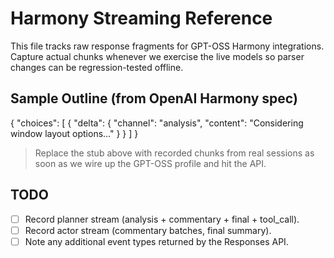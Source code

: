 # Harmony Streaming Reference

This file tracks raw response fragments for GPT-OSS Harmony integrations. Capture actual chunks whenever we exercise the live models so parser changes can be regression-tested offline.

## Sample Outline (from OpenAI Harmony spec)

{ "choices": [ { "delta": { "channel": "analysis", "content": "Considering window layout options..." } } ] }

> Replace the stub above with recorded chunks from real sessions as soon as we wire up the GPT-OSS profile and hit the API.

## TODO
- [ ] Record planner stream (analysis + commentary + final + tool_call).
- [ ] Record actor stream (commentary batches, final summary).
- [ ] Note any additional event types returned by the Responses API.
